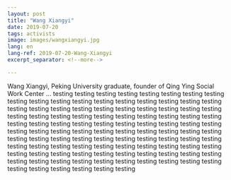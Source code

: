 ```yaml
---
layout: post
title: "Wang Xiangyi"
date: 2019-07-20
tags: activists
image: images/wangxiangyi.jpg
lang: en
lang-ref: 2019-07-20-Wang-Xiangyi
excerpt_separator: <!--more-->

---
```

Wang Xiangyi, Peking University graduate, founder of Qing Ying Social Work Center ...
testing testing testing testing testing testing testing testing testing testing testing testing testing testing testing testing testing testing testing testing testing testing testing testing testing testing testing testing testing testing testing testing testing testing testing testing testing testing testing testing testing testing testing testing testing testing testing testing testing testing testing testing testing testing testing testing testing testing testing testing testing testing testing testing testing testing testing testing testing testing testing testing testing testing testing testing testing testing testing testing testing testing testing testing testing testing testing testing testing testing testing testing testing testing testing testing testing testing testing testing testing testing testing testing 
